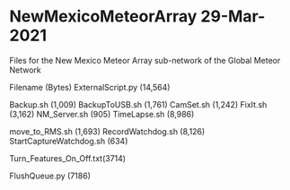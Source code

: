 # NewMexicoMeteorArray 29-Mar-2021
Files for the New Mexico Meteor Array sub-network of the Global Meteor Network

Filename		(Bytes)
ExternalScript.py	(14,564)

Backup.sh		(1,009)
BackupToUSB.sh		(1,761)
CamSet.sh		(1,242)
FixIt.sh		(3,162)
NM_Server.sh		(905)
TimeLapse.sh		(8,986)

move_to_RMS.sh		(1,693)
RecordWatchdog.sh	(8,126)
StartCaptureWatchdog.sh	(634)

Turn_Features_On_Off.txt(3714)

FlushQueue.py		(7186)
